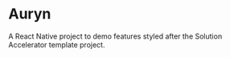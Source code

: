 # Auryn
A React Native project to demo features styled after the Solution Accelerator template project.
